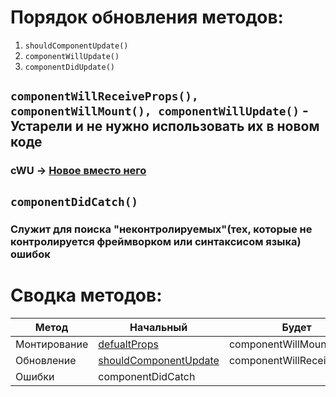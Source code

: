 # Порядок обновления методов:
1. `shouldComponentUpdate()`
2. `componentWillUpdate()`
3. `componentDidUpdate()`

## `componentWillReceiveProps(), componentWillMount(), componentWillUpdate()`  - Устарели и не нужно использовать их в новом коде
### cWU -> [Новое вместо него](https://ru.reactjs.org/docs/react-component.html#unsafe_componentwillupdate)


## `componentDidCatch()`
### Служит для поиска "неконтролируемых"(тех, которые не контролируется фреймворком или синтаксисом языка) ошибок


# Сводка методов:
| Метод | Начальный | Будет | Было |
| ----- | --------- | ----- | ---- |
| Монтирование | [defualtProps](https://ru.reactjs.org/docs/react-component.html#defaultprops) | componentWillMount | [componentDidMount](https://ru.reactjs.org/docs/react-component.html#componentdidmount) |
| Обновление | [shouldComponentUpdate](https://ru.reactjs.org/docs/react-component.html#shouldcomponentupdate) | componentWillReceiveProps | [componentDidUpdate](https://ru.reactjs.org/docs/react-component.html#componentdidupdate) |
| Ошибки | componentDidCatch |
